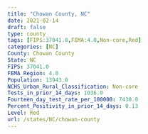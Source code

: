 ```yaml
---
title: "Chowan County, NC"
date: 2021-02-14
draft: false
type: county
tags: [FIPS:37041.0,FEMA:4.0,Non-core,Red]
categories: [NC]
County: Chowan County
State: NC
FIPS: 37041.0
FEMA_Region: 4.0
Population: 13943.0
NCHS_Urban_Rural_Classification: Non-core
Tests_in_prior_14_days: 1036.0
Fourteen_day_test_rate_per_100000: 7430.0
Percent_Positivity_in_prior_14_days: 0.13
Level: Red
url: /states/NC/chowan-county
---
```



